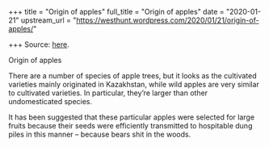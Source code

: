 +++
title = "Origin of apples"
full_title = "Origin of apples"
date = "2020-01-21"
upstream_url = "https://westhunt.wordpress.com/2020/01/21/origin-of-apples/"

+++
Source: [here](https://westhunt.wordpress.com/2020/01/21/origin-of-apples/).

Origin of apples

There are a number of species of apple trees, but it looks as the
cultivated varieties mainly originated in Kazakhstan, while wild apples
are very similar to cultivated varieties. In particular, they’re larger
than other undomesticated species.

It has been suggested that these particular apples were selected for
large fruits because their seeds were efficiently transmitted to
hospitable dung piles in this manner – because bears shit in the woods.





